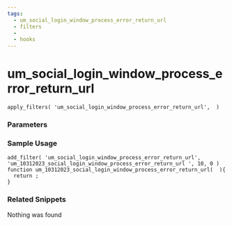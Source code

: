 ```yaml
---
tags: 
  - um_social_login_window_process_error_return_url
  - filters
  - 
  - hooks
---
```

# um\_social\_login\_window\_process\_error\_return\_url

``` php:no-line-numbers
apply_filters( 'um_social_login_window_process_error_return_url',  )
```
<div class='hook-sep'></div>

### Parameters

<div class='hook-sep'></div>



### Sample Usage

``` php:no-line-numbers
add_filter( 'um_social_login_window_process_error_return_url', 'um_10312023_social_login_window_process_error_return_url ', 10, 0 )
function um_10312023_social_login_window_process_error_return_url(  ){
  return ;
}
```
<div class='hook-sep'></div>



### Related Snippets

Nothing was found

